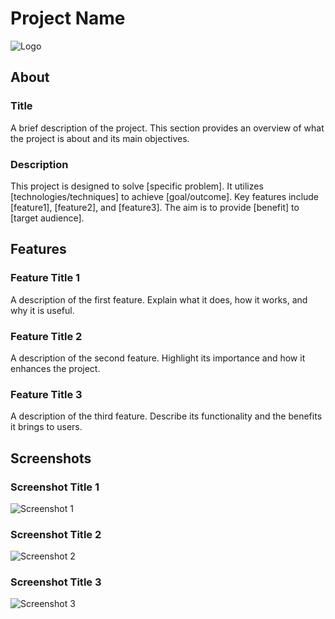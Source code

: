 # Project Name

![Logo](https://i.imgur.com/2EtlC1f.png)

## About

### Title
A brief description of the project. This section provides an overview of what the project is about and its main objectives.

### Description
This project is designed to solve [specific problem]. It utilizes [technologies/techniques] to achieve [goal/outcome]. Key features include [feature1], [feature2], and [feature3]. The aim is to provide [benefit] to [target audience].

## Features

### Feature Title 1
A description of the first feature. Explain what it does, how it works, and why it is useful.

### Feature Title 2
A description of the second feature. Highlight its importance and how it enhances the project.

### Feature Title 3
A description of the third feature. Describe its functionality and the benefits it brings to users.

## Screenshots

### Screenshot Title 1
![Screenshot 1](path/to/screenshot1.png)

### Screenshot Title 2
![Screenshot 2](path/to/screenshot2.png)

### Screenshot Title 3
![Screenshot 3](path/to/screenshot3.png)
